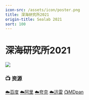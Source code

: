```yaml
---
icon-src: /assets/icon/poster.png
title: 深海研究所2021
origin-title: Sealab 2021
sort: 100
---
```

# 深海研究所2021

![](/assets/image/sealab-2021-770x433.jpg)

### 📺 资源

[☁️百度](https://pan.baidu.com/s/1oTG0CNCAzpzNsbYKtUXP4Q?pwd=emvc) [☁️阿里](https://www.alipan.com/s/2Tb3dXH1css) [☁️夸克](https://pan.quark.cn/s/44983f32558e) [☁️迅雷](https://pan.xunlei.com/s/VOFaWg6Jdn_D5hWAba6kN1yqA1?pwd=er2m#) [📺MDpan](https://pan.mdsub.top/%E6%B7%B1%E6%B5%B7%E7%A0%94%E7%A9%B6%E6%89%802021)
